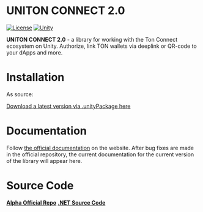 # UNITON CONNECT 2.0
[![License](https://img.shields.io/github/license/mrveit/unity-ton-connect?color=318CE7&style=flat-square)](LICENSE)
[![Unity](https://img.shields.io/badge/Unity-2021.1+-2296F3.svg?color=318CE7&style=flat-square)](https://unity.com/releases/editor/archive)

**UNITON CONNECT 2.0** - a library for working with the Ton Connect ecosystem on Unity. Authorize, link TON wallets via deeplink or QR-code to your dApps and more.

# Installation

As source:

[Download a latest version via .unityPackage here](https://github.com/MrVeit/unity-ton-connect/releases)

# Documentation

Follow [the official documentation](https://docs.tonsdk.net/user-manual/unity-tonconnect-2.0/getting-started) on the website. 
After bug fixes are made in the official repository, the current documentation for the current version of the library will appear here.

# Source Code

**[Alpha Official Repo](https://github.com/continuation-team/unity-ton-connect)**
**[.NET Source Code](https://github.com/continuation-team/TonSdk.NET)**
